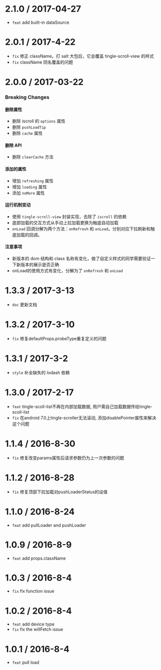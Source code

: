 2.1.0 / 2017-04-27
================
* `feat` add built-in dataSource 

2.0.1 / 2017-4-22
=================
* `fix` 修正 className。打 salt 大包后，它会覆盖 tingle-scroll-view 的样式
* `fix` className 同名覆盖的问题

2.0.0 / 2017-03-22
=================

### Breaking Changes

#### 删除属性

* 删除 iscroll 的 `options` 属性
* 删除 `pushLoadTip`
* 删除 `cache` 属性

#### 删除 API

* 删除 `clearCache` 方法

#### 添加的属性

* 增加 `refreshing` 属性
* 增加 `loading` 属性
* 添加 `noMore` 属性

#### 运行机制变动

* 使用 `tingle-scroll-view` 封装实现，去除了 `iscroll` 的依赖
* 底部加载的交互方式从手动上拉加载更换为触底自动加载
* `onLoad` 回调分解为两个方法：`onRefresh` 和 `onLoad`。分别对应下拉刷新和触底加载的回调。

#### 注意事项

* 新版本的 dom 结构和 class 名称有变化，做了自定义样式的同学需要验证一下新版本的展示是否正确
* onLoad的使用方式有变化，分解为了 `onRefresh` 和 `onLoad`

1.3.3 / 2017-3-13
==================
* `doc` 更新文档

1.3.2 / 2017-3-10
==================
* `fix` 修复defaultProps.probeType重复定义的问题


1.3.1 / 2017-3-2
==================
* `style` 补全缺失的 lodash 依赖


1.3.0 / 2017-2-17
==================
* `feat` tingle-scoll-list不再在内部加载数据, 用户需自己加载数据传给tingle-scoll-list
* `fix` 在android 7.0上tingle-scroller无法滚动, 添加disablePointer属性来解决这个问题



1.1.4 / 2016-8-30
==================
* `fix` 修复改变params属性后请求参数仍为上一次参数的问题



1.1.2 / 2016-8-28
==================
* `fix` 修复顶部下拉加载对pushLoaderStatus的设值


1.1.0 / 2016-8-24
==================
* `feat` add pullLoader and pushLoader

1.0.9 / 2016-8-9
==================
* `feat` add props.className

1.0.3 / 2016-8-4
==================
* `fix` fix function issue

1.0.2 / 2016-8-4
==================
* `feat` add device type
* `fix` fix the willFetch issue


1.0.1 / 2016-8-4
==================
* `feat` pull load

